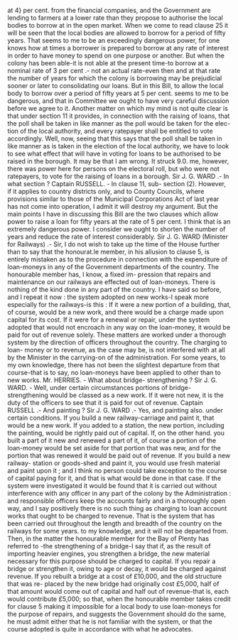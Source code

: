 at 4} per cent. from the financial companies, and the Government are lending to farmers at a lower rate than they propose to authorise the local bodies to borrow at in the open market. When we come to read clause 25 it will be seen that the local bodies are allowed to borrow for a period of fifty years. That seems to me to be an exceedingly dangerous power, for one knows how at times a borrower is prepared to borrow at any rate of interest in order to have money to spend on one purpose or another. But when the colony has been able-it is not able at the present time-to borrow at a nominal rate of 3 per cent .- not an actual rate-even then and at that rate the number of years for which the colony is borrowing may be prejudicial sooner or later to consolidating our loans. But in this Bill, to allow the local body to borrow over a period of fifty years at 5 per cent. seems to me to be dangerous, and that in Committee we ought to have very careful discussion before we agree to it. Another matter on which my mind is not quite clear is that under section 11 it provides, in connection with the raising of loans, that the poll shall be taken in like manner as the poll would be taken for the elec- tion of the local authority, and every ratepayer shall be entitled to vote accordingly. Well, now, seeing that this says that the poll shall be taken in like manner as is taken in the election of the local authority, we have to look to see what effect that will have in voting for loans to be authorised to be raised in the borough. It may be that I am wrong. It struck 9.0. me, however, there was power here for persons on the electoral roll, but who were not ratepayers, to vote for the raising of loans in a borough. Sir J. G. WARD .- In what section ? Captain RUSSELL. - In clause 11, sub- section (2). However, if it applies to country districts only, and to County Councils, where provisions similar to those of the Municipal Corporations Act of last year has not come into operation, I admit it will destroy my argument. But the main points I have in discussing this Bill are the two clauses which allow power to raise a loan for fifty years at the rate of 5 per cent. I think that is an extremely dangerous power. I consider we ought to shorten the number of years and reduce the rate of interest considerably. Sir J. G. WARD (Minister for Railways) .- Sir, I do not wish to take up the time of the House further than to say that the honourat.le member, in his allusion to clause 5, is entirely mistaken as to the procedure in connection with the expenditure of loan-moneys in any of the Government departments of the country. The honourable member has, I know, a fixed im- pression that repairs and maintenance on our railways are effected out of loan-moneys. There is nothing of the kind done in any part of the country. I have said so before, and I repeat it now : the system adopted on new works-I speak more especially for the railways-is this : If it were a new portion of a building, that, of course, would be a new work, and there would be a charge made upon capital for its cost. If it were for a renewal or repair, under the system adopted that would not encroach in any way on the loan-money, it would be paid for out of revenue solely. These matters are worked under a thorough system by the direction of officers throughout the country. The charging to loan- money or to revenue, as the case may be, is not interfered with at all by the Minister in the carrying-on of the administration. For some years, to my own knowledge, there has not been the slightest departure from that course-that is to say, no loan-moneys have been applied to other than to new works. Mr. HERRIES. - What about bridge- strengthening ? Sir J. G. WARD. - Well, under certain circumstances portions of bridge-strengthening would be classed as a new work. If it were not new, it is the duty of the officers to see that it is paid for out of revenue. Captain RUSSELL .- And painting ? Sir J. G. WARD .- Yes, and painting also. under certain conditions. If you build a new railway-carriage and paint it, that would be a new work. If you added to a station, the new portion, including the painting, would be rightly paid out of capital. If, on the other hand. you built a part of it new and renewed a part of it, of course a portion of the loan-money would be set aside for that portion that was new, and for the portion that was renewed it would be paid out of revenue. If you build a new railway- station or goods-shed and paint it, you would use fresh material and paint upon it ; and I think no person could take exception to the course of capital paying for it, and that is what would be done in that case. If the system were investigated it would be found that it is carried out without interference with any officer in any part of the colony by the Administration : and responsible officers keep the accounts fairly and in a thoroughly open way, and I say positively there is no such thing as charging to loan account works that ought to be charged to revenue. That is the system that has been carried out throughout the length and breadth of the country on the railways for some years. to my knowledge, and it will not be departed from. Then, in the matter the honourable member for the Bay of Plenty has referred to -the strengthening of a bridge-I say that if, as the result of importing heavier engines, you strengthen a bridge, the new material necessary for this purpose should be charged to capital. If you repair a bridge or strengthen it, owing to age or decay, it would be charged against revenue. If you rebuilt a bridge at a cost of £10,000, and the old structure that was re- placed by the new bridge had originally cost £5,000, half of that amount would come out of capital and half out of revenue-that is, each would contribute £5,000; so that, when the honourable member takes credit for clause 5 making it impossible for a local body to use loan-moneys for the purpose of repairs, and suggests the Government should do the same, he must admit either that he is not familiar with the system, or that the course adopted is quite in accordance with what he advocates. 